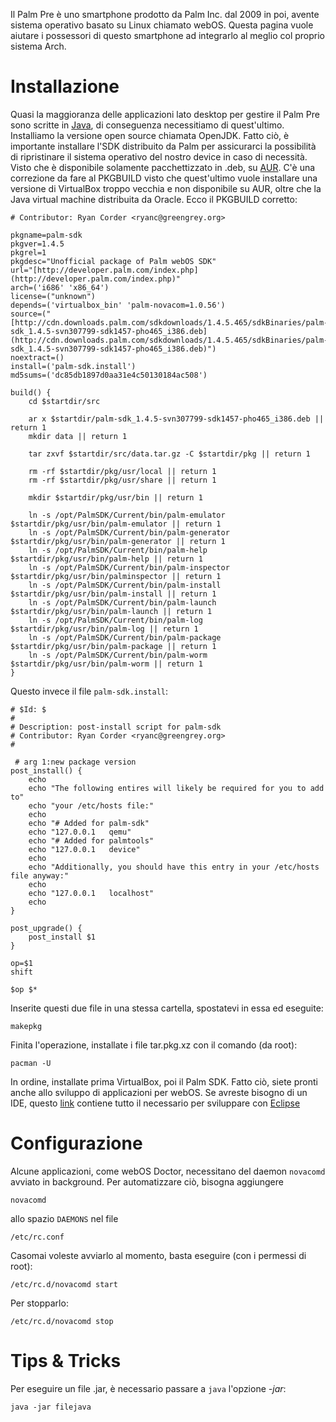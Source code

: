 Il Palm Pre è uno smartphone prodotto da Palm Inc. dal 2009 in poi, avente sistema operativo basato su Linux chiamato webOS. Questa pagina vuole aiutare i possessori di questo smartphone ad integrarlo al meglio col proprio sistema Arch.

# Installazione

Quasi la maggioranza delle applicazioni lato desktop per gestire il Palm Pre sono scritte in [Java](/index.php/Java "Java"), di conseguenza necessitiamo di quest'ultimo. Installiamo la versione open source chiamata OpenJDK. Fatto ciò, è importante installare l'SDK distribuito da Palm per assicurarci la possibilità di ripristinare il sistema operativo del nostro device in caso di necessità. Visto che è disponibile solamente pacchettizzato in .deb, su [AUR](/index.php/AUR "AUR"). C'è una correzione da fare al PKGBUILD visto che quest'ultimo vuole installare una versione di VirtualBox troppo vecchia e non disponibile su AUR, oltre che la Java virtual machine distribuita da Oracle. Ecco il PKGBUILD corretto:

```
# Contributor: Ryan Corder <ryanc@greengrey.org>

pkgname=palm-sdk
pkgver=1.4.5
pkgrel=1
pkgdesc="Unofficial package of Palm webOS SDK"
url="[http://developer.palm.com/index.php](http://developer.palm.com/index.php)"
arch=('i686' 'x86_64')
license=("unknown")
depends=('virtualbox_bin' 'palm-novacom=1.0.56') 
source=("[http://cdn.downloads.palm.com/sdkdownloads/1.4.5.465/sdkBinaries/palm-sdk_1.4.5-svn307799-sdk1457-pho465_i386.deb](http://cdn.downloads.palm.com/sdkdownloads/1.4.5.465/sdkBinaries/palm-sdk_1.4.5-svn307799-sdk1457-pho465_i386.deb)")
noextract=()
install=('palm-sdk.install')
md5sums=('dc85db1897d0aa31e4c50130184ac508')

build() {
    cd $startdir/src

    ar x $startdir/palm-sdk_1.4.5-svn307799-sdk1457-pho465_i386.deb || return 1
    mkdir data || return 1

    tar zxvf $startdir/src/data.tar.gz -C $startdir/pkg || return 1

    rm -rf $startdir/pkg/usr/local || return 1
    rm -rf $startdir/pkg/usr/share || return 1

    mkdir $startdir/pkg/usr/bin || return 1

    ln -s /opt/PalmSDK/Current/bin/palm-emulator $startdir/pkg/usr/bin/palm-emulator || return 1
    ln -s /opt/PalmSDK/Current/bin/palm-generator $startdir/pkg/usr/bin/palm-generator || return 1
    ln -s /opt/PalmSDK/Current/bin/palm-help $startdir/pkg/usr/bin/palm-help || return 1
    ln -s /opt/PalmSDK/Current/bin/palm-inspector $startdir/pkg/usr/bin/palminspector || return 1
    ln -s /opt/PalmSDK/Current/bin/palm-install $startdir/pkg/usr/bin/palm-install || return 1
    ln -s /opt/PalmSDK/Current/bin/palm-launch $startdir/pkg/usr/bin/palm-launch || return 1
    ln -s /opt/PalmSDK/Current/bin/palm-log $startdir/pkg/usr/bin/palm-log || return 1
    ln -s /opt/PalmSDK/Current/bin/palm-package $startdir/pkg/usr/bin/palm-package || return 1
    ln -s /opt/PalmSDK/Current/bin/palm-worm $startdir/pkg/usr/bin/palm-worm || return 1    
}

```

Questo invece il file `palm-sdk.install`:

```
# $Id: $
#
# Description: post-install script for palm-sdk
# Contributor: Ryan Corder <ryanc@greengrey.org>
#

 # arg 1:new package version
post_install() {
    echo
    echo "The following entires will likely be required for you to add to"
    echo "your /etc/hosts file:"
    echo
    echo "# Added for palm-sdk"
    echo "127.0.0.1   qemu"
    echo "# Added for palmtools"
    echo "127.0.0.1   device"
    echo
    echo "Additionally, you should have this entry in your /etc/hosts file anyway:"
    echo
    echo "127.0.0.1   localhost"
    echo
}

post_upgrade() {
    post_install $1
}

op=$1
shift

$op $*

```

Inserite questi due file in una stessa cartella, spostatevi in essa ed eseguite:

```
makepkg

```

Finita l'operazione, installate i file tar.pkg.xz con il comando (da root):

```
pacman -U

```

In ordine, installate prima VirtualBox, poi il Palm SDK. Fatto ciò, siete pronti anche allo sviluppo di applicazioni per webOS. Se avreste bisogno di un IDE, questo [link](http://developer.palm.com/index.php?option=com_content&id=1639) contiene tutto il necessario per sviluppare con [Eclipse](/index.php/Eclipse "Eclipse")

# Configurazione

Alcune applicazioni, come webOS Doctor, necessitano del daemon `novacomd` avviato in background. Per automatizzare ciò, bisogna aggiungere

```
novacomd

```

allo spazio `DAEMONS` nel file

```
/etc/rc.conf

```

Casomai voleste avviarlo al momento, basta eseguire (con i permessi di root):

```
/etc/rc.d/novacomd start

```

Per stopparlo:

```
/etc/rc.d/novacomd stop

```

# Tips & Tricks

Per eseguire un file .jar, è necessario passare a `java` l'opzione _-jar_:

```
java -jar filejava

```